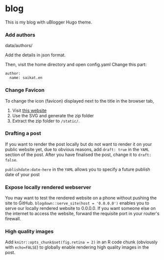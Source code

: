 # blog
 This is my blog with uBlogger Hugo theme.

### Add authors
data/authors/

Add the details in json format.

Then, visit the home directory and open config.yaml
Change this part:

```
author:
  name: saikat.en
```

### Change Favicon

To change the icon (favicon) displayed next to the title in the browser tab,

  1. Visit [this website](https://realfavicongenerator.net/)
  2. Use the SVG and generate the zip folder
  3. Extract the zip folder to `/static/`.
  
### Drafting a post

If you want to render the post locally but do not want to render it on your public website yet, due to obvious reasons, add `draft: true` in the `YAML` section of the post. After you have finalised the post, change it to `draft: false`.

`publishdate:date-here` in the `YAML` allows you to specify a future publish date of your post

### Expose locally rendered webserver

You may want to test the rendered website on a phone without pushing the site to GitHub. `blogdown::serve_site(host = '0.0.0.0')` enables you to serve our locally rendered website to 0.0.0.0. If you want someone else on the internet to access the website, forward the requisite port in your router's firewall.

### High quality images

Add `knitr::opts_chunk$set(fig.retina = 2)` in an R code chunk (obviously with `echo=FALSE`) to globally enable rendering high quality images in the post.
